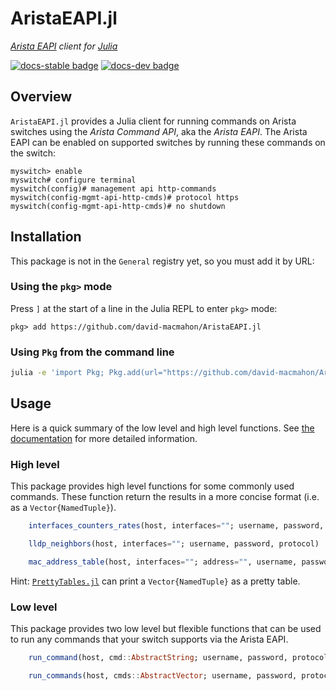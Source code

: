 # AristaEAPI.jl

*[Arista EAPI][] client for [Julia][]*

[Arista EAPI]: https://www.arista.com/assets/data/pdf/Whitepapers/Arista_eAPI_FINAL.pdf
[Julia]: https://julialang.org/

[![docs-stable badge](https://img.shields.io/badge/docs-dev-blue.svg)](https://david-macmahon.github.io/AristaEAPI.jl/stable)
[![docs-dev badge](https://img.shields.io/badge/docs-dev-blue.svg)](https://david-macmahon.github.io/AristaEAPI.jl/dev)

## Overview

`AristaEAPI.jl` provides a Julia client for running commands on Arista switches
using the *Arista Command API*, aka the *Arista EAPI*.  The Arista EAPI can be
enabled on supported switches by running these commands on the switch:

```plaintext
myswitch> enable
myswitch# configure terminal
myswitch(config)# management api http-commands
myswitch(config-mgmt-api-http-cmds)# protocol https
myswitch(config-mgmt-api-http-cmds)# no shutdown
```

## Installation

This package is not in the `General` registry yet, so you must add it by URL:

### Using the `pkg>` mode

Press `]` at the start of a line in the Julia REPL to enter `pkg>` mode:

```julia-repl
pkg> add https://github.com/david-macmahon/AristaEAPI.jl
```

### Using `Pkg` from the command line

```bash
julia -e 'import Pkg; Pkg.add(url="https://github.com/david-macmahon/AristaEAPI.jl")'
```

## Usage

Here is a quick summary of the low level and high level functions.  See
[the documentation][] for more detailed information.

[the documentation]: https://david-macmahon.github.io/AristaEAPI.jl/dev

### High level

This package provides high level functions for some commonly used commands.
These function return the results in a more concise format (i.e. as a
`Vector{NamedTuple}`).

```julia
    interfaces_counters_rates(host, interfaces=""; username, password, protocol)
```

```julia
    lldp_neighbors(host, interfaces=""; username, password, protocol)
```

```julia
    mac_address_table(host, interfaces=""; address="", username, password, protocol)
```

Hint: [`PrettyTables.jl`] can print a `Vector{NamedTuple}` as a pretty table.

[`PrettyTables.jl`]: https://ronisbr.github.io/PrettyTables.jl/stable/

### Low level

This package provides two low level but flexible functions that can be used to
run any commands that your switch supports via the Arista EAPI.

```julia
    run_command(host, cmd::AbstractString; username, password, protocol)
```

```julia
    run_commands(host, cmds::AbstractVector; username, password, protocol)
```
